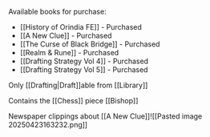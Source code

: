 Available books for purchase: 
- [[History of Orindia FE]] - Purchased
- [[A New Clue]] - Purchased
- [[The Curse of Black Bridge]] - Purchased
- [[Realm & Rune]] - Purchased
- [[Drafting Strategy Vol 4]] - Purchased
- [[Drafting Strategy Vol 5]] - Purchased

Only [[Drafting|Draft]]able from [[Library]]

Contains the [[Chess]] piece [[Bishop]]

Newspaper clippings about [[A New Clue]]![[Pasted image 20250423163232.png]]